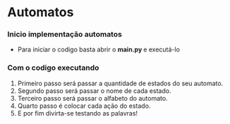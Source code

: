 # Automatos

### Inicio implementação automatos

* Para iniciar o codigo basta abrir o <strong> main.py </strong> e executá-lo

### Com o codigo executando

1. Primeiro passo será passar a quantidade de estados do seu automato.
2. Segundo passo será passar o nome de cada estado.
3. Terceiro passo será passar o alfabeto do automato.
4. Quarto passo é colocar cada ação do estado.
5. E por fim divirta-se testando as palavras!

